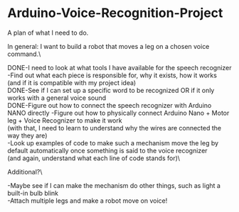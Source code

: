 # Arduino-Voice-Recognition-Project
A plan of what I need to do.

In general: I want to build a robot that moves a leg on a chosen voice command.\

DONE-I need to look at what tools I have available for the speech recognizer\
-Find out what each piece is responsible for, why it exists, how it works (and if it is compatible with my project idea)\
DONE-See if I can set up a specific word to be recognized OR if it only works with a general voice sound\
DONE-Figure out how to connect the speech recognizer with Arduino NANO directly
-Figure out how to physically connect Arduino Nano + Motor leg + Voice Recognizer to make it work\
    (with that, I need to learn to understand why the wires are connected the way they are)\
-Look up examples of code to make such a mechanism move the leg by default automatically once something is said to the voice recognizer\
  (and again, understand what each line of code stands for)\
  
  
 Additional?\
 
 -Maybe see if I can make the mechanism do other things, such as light a built-in bulb blink\
 -Attach multiple legs and make a robot move on voice!
